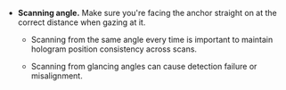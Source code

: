 - **Scanning angle.** Make sure you're facing the anchor straight on at the correct distance when gazing at it.

  - Scanning from the same angle every time is important to maintain hologram position consistency across scans.

  - Scanning from glancing angles can cause detection failure or misalignment.